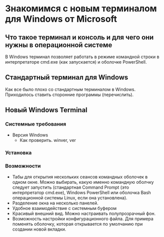 # Знакомимся с новым терминалом для Windows от Microsoft

## Что такое терминал и консоль и для чего они нужны в операционной системе
В Windows терминал позволяет работать в режиме командной строки в интерпретаторе cmd.exe (как запускается) и оболочке PowerShell.

## Стандартный терминал для Windows
Как все было плохо со стандартным терминалом в Windows.
Приходилось ставить сторонние программы (перечислить).

## Новый Windows Terminal
### Системные требования
* Версия Windows
    * Как проверить. winver, ver
### Установка
### Возможности
* Табы для открытия нескольких сеансов командных оболочек в одном окне. Можно выбирать, какую именно командную оболчку следует запустить (стандартная Command Prompt (это интерпретатор cmd.exe), Windows PowerShell или оболочка Bash операционной системы Linux, если она установлена).
* Разделение окна на несколько панелей.
* Удобное взаимодействие с системным буфером
* Красивый внешний вид. Можно настраивать полупрозрачный фон.
* Возможность настройки конфигурационного файла. Для примера поменять оболочку, которая открывается по умолчанию при создании новой вкладки.

